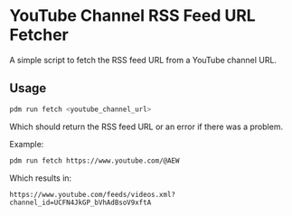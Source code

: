 # YouTube Channel RSS Feed URL Fetcher

A simple script to fetch the RSS feed URL from a YouTube channel URL.

## Usage

```sh
pdm run fetch <youtube_channel_url>
```

Which should return the RSS feed URL or an error if there was a problem.

Example:

```sh
pdm run fetch https://www.youtube.com/@AEW
```

Which results in:

```
https://www.youtube.com/feeds/videos.xml?channel_id=UCFN4JkGP_bVhAdBsoV9xftA
```
